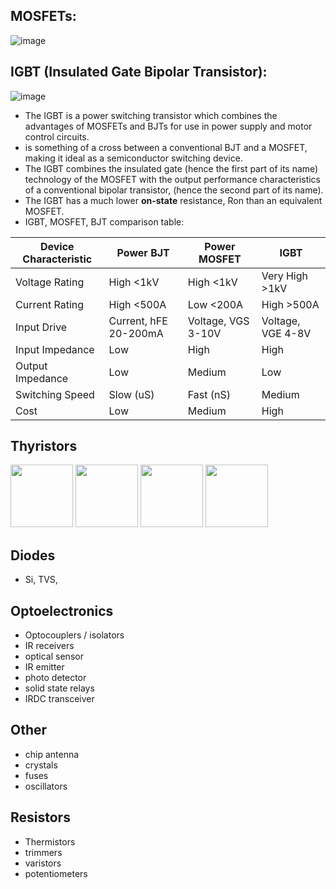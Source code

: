 ## MOSFETs:
![image](https://user-images.githubusercontent.com/42329930/199118659-e2eadff4-2d91-4639-b045-aeadb145b9dc.png)

## IGBT (Insulated Gate Bipolar Transistor):
![image](https://user-images.githubusercontent.com/42329930/200202296-a24dc8b2-0467-4ec7-9ed5-1f9695ef0642.png)
- The IGBT is a power switching transistor which combines the advantages of MOSFETs and BJTs for use in power supply and motor control circuits.
- is something of a cross between a conventional BJT and a MOSFET, making it ideal as a semiconductor switching device.
- The IGBT combines the insulated gate (hence the first part of its name) technology of the MOSFET with the output performance characteristics of a conventional bipolar transistor, (hence the second part of its name).
- The IGBT has a much lower **on-state** resistance, Ron than an equivalent MOSFET.
- IGBT, MOSFET, BJT comparison table:

| Device Characteristic	| Power  BJT	| Power MOSFET	 | IGBT |
|--|--|--|--| 
| Voltage Rating	| High <1kV	 | High <1kV	| Very High >1kV | 
| Current Rating	| High <500A | Low <200A	| High >500A     |
| Input Drive     |	Current, hFE 20-200mA   | Voltage, VGS 3-10V | Voltage, VGE 4-8V |
| Input Impedance |	Low	      | High	      | High   |
| Output Impedance| Low	      | Medium	    | Low    |
| Switching Speed |	Slow (uS)	| Fast (nS)	  | Medium |
| Cost            |	Low	      | Medium	    | High   |


## Thyristors

<p float="left">
  <img src=![image](https://user-images.githubusercontent.com/42329930/200205235-1b89c40f-232e-4ab3-b3f9-c0694e2d7c22.png) width="100"/>
  <img src=![image](https://user-images.githubusercontent.com/42329930/200205252-fd78ec6e-8f7f-4967-86a5-1008055aa87c.png) width="100"/> 
  <img src=![image](https://user-images.githubusercontent.com/42329930/200205262-f954c684-97d4-47d0-9d02-758778c500ed.png) width="100"/>
  <img src=![image](https://user-images.githubusercontent.com/42329930/200205268-dd3cab10-f484-4189-948b-62c5f4381a6c.png) width="100"/>
</p>



## Diodes
- Si, TVS, 


## Optoelectronics
- Optocouplers / isolators
- IR receivers
- optical sensor
- IR emitter
- photo detector
- solid state relays
- IRDC transceiver

## Other 
- chip antenna
- crystals
- fuses
- oscillators

## Resistors
- Thermistors
- trimmers
- varistors
- potentiometers
